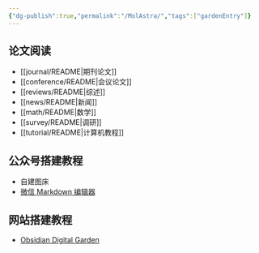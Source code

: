 ```yaml
---
{"dg-publish":true,"permalink":"/MolAstra/","tags":["gardenEntry"]}
---
```



## 论文阅读

- [[journal/README\|期刊论文]]
- [[conference/README\|会议论文]]
- [[reviews/README\|综述]]
- [[news/README\|新闻]]
- [[math/README\|数学]]
- [[survey/README\|调研]]
- [[tutorial/README\|计算机教程]]

## 公众号搭建教程

- 自建图床
- [微信 Markdown 编辑器](https://md.openwrite.cn)

## 网站搭建教程

- [Obsidian Digital Garden](https://github.com/oleeskild/Obsidian-Digital-Garden?tab=readme-ov-file)